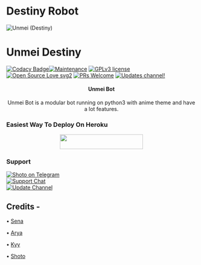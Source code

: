 
# Destiny Robot
![Unmei (Destiny)](https://telegra.ph/file/cb57c2af871c60bfdf732.jpg)
# Unmei Destiny
[![Codacy Badge](https://app.codacy.com/project/badge/Grade/729d680436084e0a9cb16f0e875dc097)](https://www.codacy.com/gh/DarkSoulxUltra/Destiny-Bot/dashboard?utm_source=github.com&amp;utm_medium=referral&amp;utm_content=DarkSoulxUltra/Destiny-Bot&amp;utm_campaign=Badge_Grade_Settings)[![Maintenance](https://img.shields.io/badge/Maintained%3F-yes-green.svg)](https://github.com/DarkSoulxUltra/Destiny-Bot/graphs/commit-activity) [![GPLv3 license](https://img.shields.io/badge/License-GPLv3-blue.svg)](https://perso.crans.org/besson/LICENSE.html) [![Open Source Love svg2](https://badges.frapsoft.com/os/v2/open-source.svg?v=103)](https://github.com/ellerbrock/open-source-badges/) [![PRs Welcome](https://img.shields.io/badge/PRs-welcome-brightgreen.svg?style=flat-square)](https://makeapullrequest.com) [![Updates channel!](https://img.shields.io/badge/Join%20Channel-!-red)](https://t.me/unmei_updates)


<h4><p align="center"> Unmei Bot </p></h4>

<p align="center">Unmei Bot is a modular bot running on python3 with anime theme and have a lot features.</p>


### Easiest Way To Deploy On Heroku 

<p align="center"><a href="https://heroku.com/deploy?template=https://github.com/DarkSoulxUltra/EmikoRobot"> <img src="https://img.shields.io/badge/Deploy%20To%20Heroku-blue?style=for-the-badge&logo=heroku" width="220" height="38.45"/></a></p>


### Support
<p>
<a href="https://t.me/yameteee_yamete_kudasai"> <img src="https://img.shields.io/badge/Sena-Ex-blue?&logo=telegram" alt="Shoto on Telegram" /> </a><br>
<a href="https://t.me/unmei_upport"> <img src="https://img.shields.io/badge/Support-Chat-blue?&logo=telegram" alt="Support Chat" /> </a><br>
<a href="https://t.me/unmei_updates"> <img src="https://img.shields.io/badge/Update-Channel-blue?&logo=telegram" alt="Update Channel" /> </a><br>
</p>

## Credits -

• [Sena](https://github.com/kennedy-ex)

• [Arya](https://github.com/Aryazakaria01)

• [Kyy](https://github.com/zxcskyy)

• [Shoto](https://github.com/DarkSoulxUltra)
